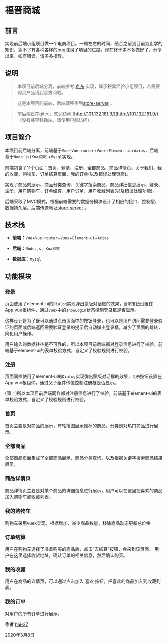 # 福晋商城

## 前言

实现前后端小组项目做一个电商项目。一周左右的时间，结合之前到目前为止学的知识，免不了有各种各样的bug耽误了项目的进度。现在终于差不多做好了，分享出来，如有错误，请多多指教。

## 说明

> 本项目前后端分离，前端参考 [京东](www.jd.com) 实现，属于积累经验小组项目，若需要购买产品请到官方网站。

> 这是本项目的前端，后端请移步到[store-server](https://github.com/hai-27/store-server) 。

> 前后端已在gitee，欢迎访问 [http://101.132.181.9/](http://101.132.181.9/) （没有兼容移动端，请使用电脑访问）。



## 项目简介

本项目前后端分离，前端基于`Vue`+`Vue-router`+`Vuex`+`Element-ui`+`Axios`，后端基于`Node.js(Koa框架)`+`Mysql`实现。

前端包含了11个页面：首页、登录、注册、全部商品、商品详情页、关于我们、我的收藏、购物车、订单结算页面、我的订单(以及错误处理页面)。

实现了商品的展示、商品分类查询、关键字搜索商品、商品详细信息展示、登录、注册、用户购物车、订单结算、用户订单、用户收藏列表(以及错误处理功能)。

后端采取了MVC模式，根据前端需要的数据分模块设计了相应的接口、控制层、数据持久层。后端传送地址[store-server](https://github.com/hai-27/store-server) 。

## 技术栈

- **前端：**`Vue`+`Vue-router`+`Vuex`+`Element-ui`+`Axios`

- **后端：**`Node.js`、`Koa框架`

- **数据库：**`Mysql`

## 功能模块

### 登录

页面使用了element-ui的`Dialog`实现弹出蒙版对话框的效果，`登录`按钮设置在App.vue根组件，通过`vuex`中的`showLogin`状态控制登录框是否显示。

这样设计是为了既可以通过点击页面中的按钮登录，也可以是用户访问需要登录验证的页面或后端返回需要验证登录的提示后自动弹出登录框，减少了页面的跳转，简化用户操作。

用户输入的数据往往是不可靠的，所以本项目前后端都对登录信息进行了校验，前端基于element-ui的表单校验方式，自定义了校验规则进行校验。

### 注册

页面同样使用了element-ui的`Dialog`实现弹出蒙版对话框的效果，`注册`按钮设置在App.vue根组件，通过父子组件传值控制注册框是否显示。

(同上)所以本项目前后端同样都对注册信息进行了校验，前端基于element-ui的表单校验方式，自定义了校验规则进行校验。

### 首页

首页主要是对商品的展示，有轮播图展示推荐的商品，分类别对热门商品进行展示。

### 全部商品

全部商品页面集成了全部商品展示、商品分类查询，以及根据关键字搜索商品结果展示。

### 商品详情页

商品详情页主要是对某个商品的详细信息进行展示，用户可以在这里把喜欢的商品加入购物车或收藏列表。

### 我的购物车

购物车采用vuex实现，根据增加、减少商品数量，移除商品动态更新总价格



### 订单结算

用户在购物车选择了准备购买的商品后，点击“去结算”按钮，会来到该页面。
用户在这里选择收货地址，确认订单的相关信息，然后确认购买。

### 我的收藏

用户在商品的详情页，可以通过点击加入 喜欢 按钮，把喜欢的商品加入到收藏列表。

### 我的订单

对用户的所有订单进行展示。













**作者** [hai-27](https://github.com/hai-27)

2020年3月8日




